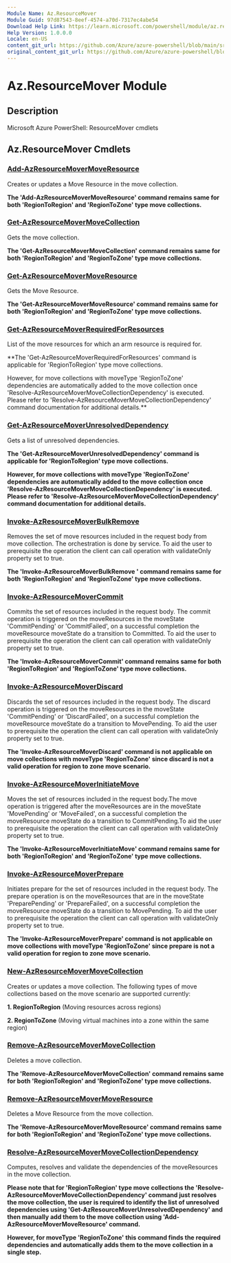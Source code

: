```yaml
---
Module Name: Az.ResourceMover
Module Guid: 97d87543-8eef-4574-a70d-7317ec4abe54
Download Help Link: https://learn.microsoft.com/powershell/module/az.resourcemover
Help Version: 1.0.0.0
Locale: en-US
content_git_url: https://github.com/Azure/azure-powershell/blob/main/src/ResourceMover/ResourceMover/help/Az.ResourceMover.md
original_content_git_url: https://github.com/Azure/azure-powershell/blob/main/src/ResourceMover/ResourceMover/help/Az.ResourceMover.md
---
```


# Az.ResourceMover Module
## Description
Microsoft Azure PowerShell: ResourceMover cmdlets

## Az.ResourceMover Cmdlets
### [Add-AzResourceMoverMoveResource](Add-AzResourceMoverMoveResource.md)
Creates or updates a Move Resource in the move collection.

**The 'Add-AzResourceMoverMoveResource' command remains same for both 'RegionToRegion' and 'RegionToZone' type move collections.**

### [Get-AzResourceMoverMoveCollection](Get-AzResourceMoverMoveCollection.md)
Gets the move collection.

**The 'Get-AzResourceMoverMoveCollection' command remains same for both 'RegionToRegion' and 'RegionToZone' type move collections.**

### [Get-AzResourceMoverMoveResource](Get-AzResourceMoverMoveResource.md)
Gets the Move Resource.

**The 'Get-AzResourceMoverMoveResource' command remains same for both 'RegionToRegion' and 'RegionToZone' type move collections.**

### [Get-AzResourceMoverRequiredForResources](Get-AzResourceMoverRequiredForResources.md)
List of the move resources for which an arm resource is required for.

**The 'Get-AzResourceMoverRequiredForResources' command is applicable for 'RegionToRegion' type move collections.

However, for move collections with moveType 'RegionToZone' dependencies are automatically added to the move collection once 'Resolve-AzResourceMoverMoveCollectionDependency' is executed.
Please refer to 'Resolve-AzResourceMoverMoveCollectionDependency' command documentation for additional details.**

### [Get-AzResourceMoverUnresolvedDependency](Get-AzResourceMoverUnresolvedDependency.md)
Gets a list of unresolved dependencies.

**The 'Get-AzResourceMoverUnresolvedDependency' command is applicable for 'RegionToRegion' type move collections.**

**However, for move collections with moveType 'RegionToZone' dependencies are automatically added to the move collection once 'Resolve-AzResourceMoverMoveCollectionDependency' is executed.
Please refer to 'Resolve-AzResourceMoverMoveCollectionDependency' command documentation for additional details.**

### [Invoke-AzResourceMoverBulkRemove](Invoke-AzResourceMoverBulkRemove.md)
Removes the set of move resources included in the request body from move collection.
The orchestration is done by service.
To aid the user to prerequisite the operation the client can call operation with validateOnly property set to true.

**The 'Invoke-AzResourceMoverBulkRemove ' command remains same for both 'RegionToRegion' and 'RegionToZone' type move collections.**

### [Invoke-AzResourceMoverCommit](Invoke-AzResourceMoverCommit.md)
Commits the set of resources included in the request body.
The commit operation is triggered on the moveResources in the moveState 'CommitPending' or 'CommitFailed', on a successful completion the moveResource moveState do a transition to Committed.
To aid the user to prerequisite the operation the client can call operation with validateOnly property set to true.

**The 'Invoke-AzResourceMoverCommit' command remains same for both 'RegionToRegion' and 'RegionToZone' type move collections.**

### [Invoke-AzResourceMoverDiscard](Invoke-AzResourceMoverDiscard.md)
Discards the set of resources included in the request body.
The discard operation is triggered on the moveResources in the moveState 'CommitPending' or 'DiscardFailed', on a successful completion the moveResource moveState do a transition to MovePending.
To aid the user to prerequisite the operation the client can call operation with validateOnly property set to true.

**The 'Invoke-AzResourceMoverDiscard' command is not applicable on move collections with moveType 'RegionToZone' since discard is not a valid operation for region to zone move scenario.**

### [Invoke-AzResourceMoverInitiateMove](Invoke-AzResourceMoverInitiateMove.md)
Moves the set of resources included in the request body.The move operation is triggered after the moveResources are in the moveState 'MovePending' or 'MoveFailed', on a successful completion the moveResource moveState do a transition to CommitPending.To aid the user to prerequisite the operation the client can call operation with validateOnly property set to true.

**The 'Invoke-AzResourceMoverInitiateMove' command remains same for both 'RegionToRegion' and 'RegionToZone' type move collections.**

### [Invoke-AzResourceMoverPrepare](Invoke-AzResourceMoverPrepare.md)
Initiates prepare for the set of resources included in the request body.
The prepare operation is on the moveResources that are in the moveState 'PreparePending' or 'PrepareFailed', on a successful completion the moveResource moveState do a transition to MovePending.
To aid the user to prerequisite the operation the client can call operation with validateOnly property set to true.

**The 'Invoke-AzResourceMoverPrepare' command is not applicable on move collections with moveType 'RegionToZone' since prepare is not a valid operation for region to zone move scenario.**

### [New-AzResourceMoverMoveCollection](New-AzResourceMoverMoveCollection.md)
Creates or updates a move collection.
The following types of move collections based on the move scenario are supported currently:

**1.
RegionToRegion** (Moving resources across regions)

**2.
RegionToZone** (Moving virtual machines into a zone within the same region)

### [Remove-AzResourceMoverMoveCollection](Remove-AzResourceMoverMoveCollection.md)
Deletes a move collection.

**The 'Remove-AzResourceMoverMoveCollection' command remains same for both 'RegionToRegion' and 'RegionToZone' type move collections.**

### [Remove-AzResourceMoverMoveResource](Remove-AzResourceMoverMoveResource.md)
Deletes a Move Resource from the move collection.

**The 'Remove-AzResourceMoverMoveResource' command remains same for both 'RegionToRegion' and 'RegionToZone' type move collections.**

### [Resolve-AzResourceMoverMoveCollectionDependency](Resolve-AzResourceMoverMoveCollectionDependency.md)
Computes, resolves and validate the dependencies of the moveResources in the move collection.

**Please note that for 'RegionToRegion' type move collections the 'Resolve-AzResourceMoverMoveCollectionDependency' command just resolves the move collection, the user is required to identify the list of unresolved dependencies using 'Get-AzResourceMoverUnresolvedDependency' and then manually add them to the move collection using 'Add-AzResourceMoverMoveResource' command.**

**However, for moveType 'RegionToZone' this command finds the required dependencies and automatically adds them to the move collection in a single step.**

